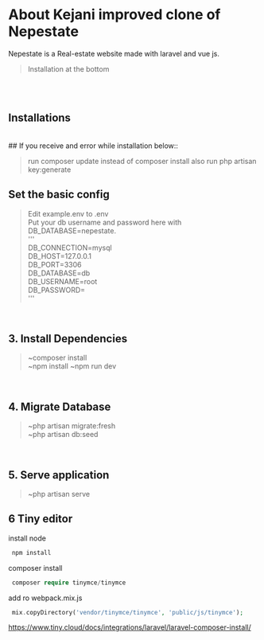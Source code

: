 
# About Kejani improved clone of  Nepestate

Nepestate is a Real-estate website made with laravel and vue js.
<br />
>Installation at the bottom 
<br />

<br />

## Installations
<br />
## If you receive and error while installation below::

>run composer update instead of composer install 
>also run php artisan key:generate


##  Set the basic config

>Edit example.env to .env <br />
>Put your db username and password here with DB_DATABASE=nepestate. <br />
''' <br />
    DB_CONNECTION=mysql <br />
    DB_HOST=127.0.0.1 <br />
    DB_PORT=3306 <br /> 
    DB_DATABASE=db <br />
    DB_USERNAME=root <br />
    DB_PASSWORD= <br />
'''
<br />

## 3. Install Dependencies
>~composer install  <br />
>~npm install
>~npm run dev
<br />

## 4. Migrate Database
>~php artisan migrate:fresh <br />
>~php artisan db:seed <br />
<br />

## 5. Serve application
>~php artisan serve <br />

## 6 Tiny editor 
install node 
```php
 npm install

```
composer install
```php
 composer require tinymce/tinymce

```

add ro webpack.mix.js
```php
 mix.copyDirectory('vendor/tinymce/tinymce', 'public/js/tinymce');

```
https://www.tiny.cloud/docs/integrations/laravel/laravel-composer-install/






